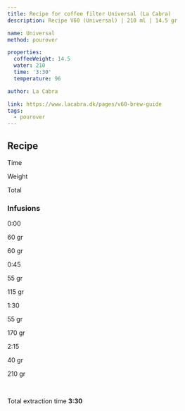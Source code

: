 ```yaml
---
title: Recipe for coffee filter Universal (La Cabra)
description: Recipe V60 (Universal) | 210 ml | 14.5 gr

name: Universal
method: pourover

properties:
  coffeeWeight: 14.5
  water: 210
  time: '3:30'
  temperature: 96

author: La Cabra

link: https://www.lacabra.dk/pages/v60-brew-guide
tags:
  - pourover
---
```


## Recipe


<div class="time-line">

Time

Weight

Total

</div>

### Infusions

<div class="time-line">

0:00

60 gr

60 gr

</div>

<div class="time-line">

0:45

55 gr

115 gr

</div>

<div class="time-line">

1:30

55 gr

170 gr

</div>
<div class="time-line">

2:15

40 gr

210 gr

</div>
<br>

Total extraction time __3:30__

<br>


